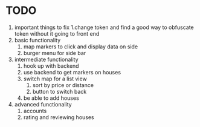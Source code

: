  TODO
 ====

 1. important things to fix
    1.change token and find a good way to obfuscate token without it going to front end
 1. basic functionality
    1. map markers to click and display data on side
    1. burger menu for side bar
 1. intermediate functionality
    1. hook up with backend
    1. use backend to get markers on houses
    1. switch map for a list view 
        1. sort by price or distance
        1. button to switch back
    1. be able to add houses
 1. advanced functionality
    1. accounts
    1. rating and reviewing houses


